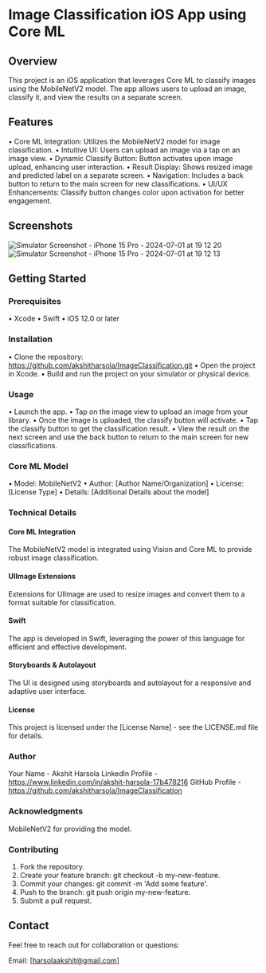 # Image Classification iOS App using Core ML

## Overview
This project is an iOS application that leverages Core ML to classify images using the MobileNetV2 model. The app allows users to upload an image, classify it, and view the results on a separate screen.



## Features
• Core ML Integration: Utilizes the MobileNetV2 model for image classification.
• Intuitive UI: Users can upload an image via a tap on an image view.
• Dynamic Classify Button: Button activates upon image upload, enhancing user interaction.
• Result Display: Shows resized image and predicted label on a separate screen.
• Navigation: Includes a back button to return to the main screen for new classifications.
• UI/UX Enhancements: Classify button changes color upon activation for better engagement.

## Screenshots
![Simulator Screenshot - iPhone 15 Pro - 2024-07-01 at 19 12 20](https://github.com/akshitharsola/ImageClassification/assets/84063850/3a25fce3-97e2-4af9-90fa-d1e90cc13b10)
![Simulator Screenshot - iPhone 15 Pro - 2024-07-01 at 19 12 13](https://github.com/akshitharsola/ImageClassification/assets/84063850/d0bc6a84-d298-4d25-9c5a-b35af9323805)



## Getting Started
### Prerequisites
• Xcode
• Swift
• iOS 12.0 or later

### Installation
• Clone the repository: https://github.com/akshitharsola/ImageClassification.git
• Open the project in Xcode.
• Build and run the project on your simulator or physical device.

### Usage
• Launch the app.
• Tap on the image view to upload an image from your library.
• Once the image is uploaded, the classify button will activate.
• Tap the classify button to get the classification result.
• View the result on the next screen and use the back button to return to the main screen for new classifications.

### Core ML Model
• Model: MobileNetV2
• Author: [Author Name/Organization]
• License: [License Type]
• Details: [Additional Details about the model]

### Technical Details

#### Core ML Integration
The MobileNetV2 model is integrated using Vision and Core ML to provide robust image classification.

#### UIImage Extensions
Extensions for UIImage are used to resize images and convert them to a format suitable for classification.

#### Swift
The app is developed in Swift, leveraging the power of this language for efficient and effective development.

#### Storyboards & Autolayout
The UI is designed using storyboards and autolayout for a responsive and adaptive user interface.

#### License
This project is licensed under the [License Name] - see the LICENSE.md file for details.

### Author
Your Name - Akshit Harsola
LinkedIn Profile - https://www.linkedin.com/in/akshit-harsola-17b478216
GitHub Profile - https://github.com/akshitharsola/ImageClassification

### Acknowledgments
MobileNetV2 for providing the model.

### Contributing
1. Fork the repository.
2. Create your feature branch: git checkout -b my-new-feature.
3. Commit your changes: git commit -m 'Add some feature'.
4. Push to the branch: git push origin my-new-feature.
5. Submit a pull request.

## Contact
Feel free to reach out for collaboration or questions:

Email: [harsolaakshit@gmail.com]
